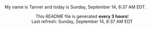 My name is Tanner and today is Sunday, September 14, 8:37 AM EDT.

<p align="center">This <i>README</i> file is generated <b>every 3 hours</b>!</br>Last refresh: Sunday, September 14, 8:37 AM EDT<br /></p>
